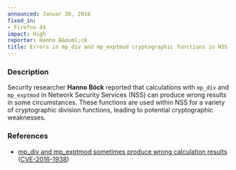 ```yaml
---
announced: Januar 26, 2016
fixed_in:
- Firefox 44
impact: High
reporter: Hanno B&ouml;ck
title: Errors in mp_div and mp_exptmod cryptographic functions in NSS 
---
```


<h3>Description</h3>

<p>Security researcher <strong>Hanno B&ouml;ck</strong> reported that calculations with
<code>mp_div</code> and <code>mp_exptmod</code> in Network Security Services (NSS) can
produce wrong results in some circumstances. These functions are used within NSS for a
variety of cryptographic division functions, leading to potential cryptographic
weaknesses.
</p>

<h3>References</h3>

<ul>
  <li><a href="https://bugzilla.mozilla.org/show_bug.cgi?id=1190248">
       mp_div and mp_exptmod sometimes produce wrong calculation results</a>
(<a href="http://cve.mitre.org/cgi-bin/cvename.cgi?name=CVE-2016-1938"
class="ex-ref">CVE-2016-1938</a>)</li>
</ul>

